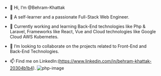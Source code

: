 - 👋 Hi, I’m @Behram-Khattak

- 👀 A self-learner and a passionate Full-Stack Web Engineer.

- 🌱 Currently working and learning Back-End technologies like Php & Laravel, Frameworks like React,
Vue and Cloud technologies like Google Cloud AWS Kubernetes. 

- 💞️ I’m looking to collaborate on the projects related to Front-End and Back-End Technologies.

- 📫 Find me on LinkedIn:(https://www.linkedin.com/in/behram-khattak-20304b1b4).
![php-image](https://github.com/Behram-Khattak/Behram-Khattak/assets/81041662/86bdc992-61b6-446d-8e5c-a91ca1bc774f)
